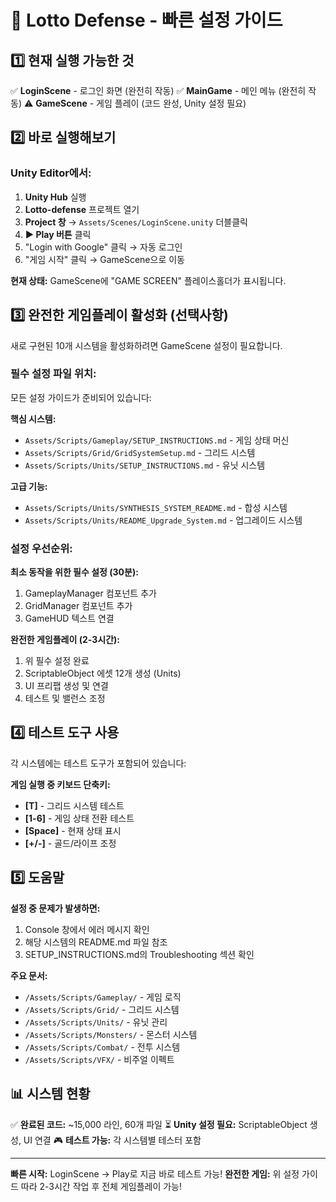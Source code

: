 # 🚀 Lotto Defense - 빠른 설정 가이드

## 1️⃣ 현재 실행 가능한 것

✅ **LoginScene** - 로그인 화면 (완전히 작동)
✅ **MainGame** - 메인 메뉴 (완전히 작동)
⚠️ **GameScene** - 게임 플레이 (코드 완성, Unity 설정 필요)

## 2️⃣ 바로 실행해보기

### Unity Editor에서:
1. **Unity Hub** 실행
2. **Lotto-defense** 프로젝트 열기
3. **Project 창** → `Assets/Scenes/LoginScene.unity` 더블클릭
4. **▶️ Play 버튼** 클릭
5. "Login with Google" 클릭 → 자동 로그인
6. "게임 시작" 클릭 → GameScene으로 이동

**현재 상태:** GameScene에 "GAME SCREEN" 플레이스홀더가 표시됩니다.

## 3️⃣ 완전한 게임플레이 활성화 (선택사항)

새로 구현된 10개 시스템을 활성화하려면 GameScene 설정이 필요합니다.

### 필수 설정 파일 위치:

모든 설정 가이드가 준비되어 있습니다:

**핵심 시스템:**
- `Assets/Scripts/Gameplay/SETUP_INSTRUCTIONS.md` - 게임 상태 머신
- `Assets/Scripts/Grid/GridSystemSetup.md` - 그리드 시스템
- `Assets/Scripts/Units/SETUP_INSTRUCTIONS.md` - 유닛 시스템

**고급 기능:**
- `Assets/Scripts/Units/SYNTHESIS_SYSTEM_README.md` - 합성 시스템
- `Assets/Scripts/Units/README_Upgrade_System.md` - 업그레이드 시스템

### 설정 우선순위:

**최소 동작을 위한 필수 설정 (30분):**
1. GameplayManager 컴포넌트 추가
2. GridManager 컴포넌트 추가
3. GameHUD 텍스트 연결

**완전한 게임플레이 (2-3시간):**
1. 위 필수 설정 완료
2. ScriptableObject 에셋 12개 생성 (Units)
3. UI 프리팹 생성 및 연결
4. 테스트 및 밸런스 조정

## 4️⃣ 테스트 도구 사용

각 시스템에는 테스트 도구가 포함되어 있습니다:

**게임 실행 중 키보드 단축키:**
- **[T]** - 그리드 시스템 테스트
- **[1-6]** - 게임 상태 전환 테스트
- **[Space]** - 현재 상태 표시
- **[+/-]** - 골드/라이프 조정

## 5️⃣ 도움말

**설정 중 문제가 발생하면:**
1. Console 창에서 에러 메시지 확인
2. 해당 시스템의 README.md 파일 참조
3. SETUP_INSTRUCTIONS.md의 Troubleshooting 섹션 확인

**주요 문서:**
- `/Assets/Scripts/Gameplay/` - 게임 로직
- `/Assets/Scripts/Grid/` - 그리드 시스템
- `/Assets/Scripts/Units/` - 유닛 관리
- `/Assets/Scripts/Monsters/` - 몬스터 시스템
- `/Assets/Scripts/Combat/` - 전투 시스템
- `/Assets/Scripts/VFX/` - 비주얼 이펙트

## 📊 시스템 현황

✅ **완료된 코드:** ~15,000 라인, 60개 파일
⏳ **Unity 설정 필요:** ScriptableObject 생성, UI 연결
🎮 **테스트 가능:** 각 시스템별 테스터 포함

---

**빠른 시작:** LoginScene → Play로 지금 바로 테스트 가능!
**완전한 게임:** 위 설정 가이드 따라 2-3시간 작업 후 전체 게임플레이 가능!
